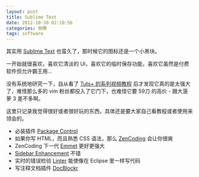 ```yaml
---
layout: post
title: Sublime Text
date: 2012-10-30 02:10:56
categories: 倒腾
tags: software
---
```


其实用 [Sublime Text](http://www.sublimetext.com) 也蛮久了，那时候它的图标还是一个小黑块。

一开始就很喜欢，喜欢它清淡的 UI，喜欢它的临时保存功能，喜欢它虽然是付费软件但允许霸王用...

没有系统地研究一下，自从看了 [Tuts+ 的系列视频教程](https://tutsplus.com/course/improve-workflow-in-sublime-text-2/) 后才发现它真的是太强大了，难怪那么多的 vim 粉丝都投入了它门下，也难怪它要 59刀 的高价 - 跟大菠萝 3 差不多啊。

这里只记录我觉得很好或者很好玩的东西，具体还是要大家自己看教程或者使用来领会的。

* 必装插件 [Package Control](https://tutsplus.com/lesson/package-control/)
* 如果你写 HTML，而且熟悉 CSS 语法，那么 [ZenCoding](https://tutsplus.com/lesson/zen-coding-2/) 会让你很爽
* ZenCoding 下一代 [Emmet](https://tutsplus.com/lesson/emmet/) 更好更强大
* [Sidebar Enhancement](https://tutsplus.com/lesson/sidebar-enhancements/) 不错
* 实时的错误检验 [Linter](https://tutsplus.com/lesson/sublime-linter/) 能使像在 Eclipse 里一样写代码
* 写注释文档插件 [DocBlockr](https://tutsplus.com/lesson/docblockr/)
